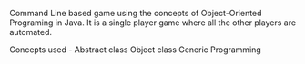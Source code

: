 Command Line based game using the concepts of Object-Oriented Programing in Java. It is a single player game where all the other players are automated.

Concepts used - 
Abstract class
Object class
Generic Programming

